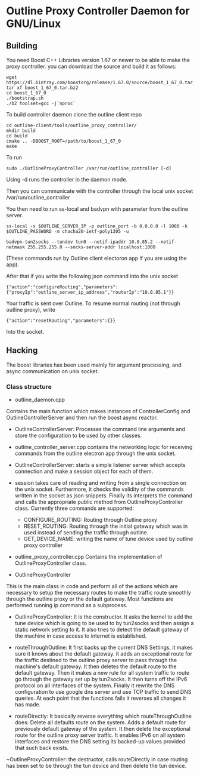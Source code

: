# Outline Proxy Controller Daemon for GNU/Linux

## Building 

You need Boost C++ Libraries version 1.67 or newer to be able to make the proxy controller. you can download the source and build it as follows:

    wget https://dl.bintray.com/boostorg/release/1.67.0/source/boost_1_67_0.tar.bz2
    tar xf boost_1_67_0.tar.bz2
    cd boost_1_67_0
    ./bootstrap.sh
    ./b2 toolset=gcc -j`nproc`

To build controller daemon clone the outline client repo

    cd outline-client/tools/outline_proxy_controller/
    mkdir build
    cd build
    cmake .. -DBOOST_ROOT=/path/to/boost_1_67_0
    make 
    
To run 

    sudo ./OutlineProxyController /var/run/outline_controller [-d]
        
Using -d runs the controller in the daemon mode.

Then you can communicate with the controller through the local unix socket /var/run/outline_controller

You then need to run ss-local and badvpn with parameter from the outline server.
    
    ss-local -s $OUTLINE_SERVER_IP -p outline_port -b 0.0.0.0 -l 1080 -k $OUTLINE_PASSWORD -m chacha20-ietf-poly1305 -u

    badvpn-tun2socks --tundev tun0 --netif-ipaddr 10.0.85.2 --netif-netmask 255.255.255.0 --socks-server-addr localhost:1080
    
(These commands run by Outline client electoron app if you are using the app).

After that if you write the following json command into the unix socket
    
    {"action":"configureRouting","parameters":{"proxyIp":"outline_server_ip_address","routerIp":"10.0.85.1"}}
    
Your traffic is sent over Outline. To resume normal routing (not through outline proxy), write 

    {"action":"resetRouting","parameters":{}}
    
Into the socket.

## Hacking

The boost libraries has been used mainly for argument processing, and async communication on unix socket.

### Class structure

* outline_daemon.cpp

Contains the main function which makes instances of ControllerConfig and OutlineControllerServer and then run the boost async reactor.

  * OutlineControllerServer: Processes the command line arguments and store the configuration to be used by other classes.

* outline_controller_server.cpp
  contains the networking logic for receiving commands from the outline electron app through the unix socket.

 * OutlineControllerServer:
  starts a simple listener server which accepts connection and make a session object for each of them.
   
 * session
  takes care of reading and writing from a single connection on the unix socket. Furthermore, it checks the validity of the commands written in the socket as json snippets. Finally its interprets the command and calls the appropriate public method from OutlineProxyController class. Currently three commands are supported:
    - CONFIGURE_ROUTING: Routing through Outline proxy
    - RESET_ROUTING: Routing through the initial gateway which was in used instead of sending the traffic through outline.
    - GET_DEVICE_NAME: writing the name of tune device used by outline proxy controller
 
* outline_proxy_controller.cpp
  Contains the implementation of OutlineProxyController class.
  
 * OutlineProxyController
  
  This is the main class in code and perform all of the actions which are necessary to setup the necessary routes to make the traffic
  route smoothly through the outline proxy or the default gateway. Most functions are performed running ip command as a subprocess.
  
  - OutlineProxyController: It is the constructor. It asks the kernel to add the tune device which is going to be used to by tun2socks and then assign a static network setting to it. It also tries to detect the default gateway of the machine in case access to internet is established.
  
  - routeThroughOutline: It first backs up the current DNS Settings, it makes sure it knows about the default gateway. it adds an exceptional route for the traffic destined to the outline proxy server to pass through the machine's default gateway. It then deletes the default route to the default gateway. Then it makes a new rule for all system traffic to route go through the gateway set up by tun2socks. It then turns off the IPv6 protocol on all interfaces of the system. Finally it rewrite the DNS configuration to use google dns server and use TCP traffic to send DNS queries. At each point that the functions fails it reverses all changes it has made.

  - routeDirectly: It basically reverse everything which routeThroughOutline does: Delete all defaults route on the system. Adds a default route for previously default gateway of the system. It then delete the exceptional route for the outline proxy server traffic. It enables IPv6 on all system interfaces and restore the DNS setting its backed-up values provided that such back exists.
  
  ~OutlineProxyController: the destructor, calls routeDirectly in case routing has been set to be through the tun device and then delete the tun device.
